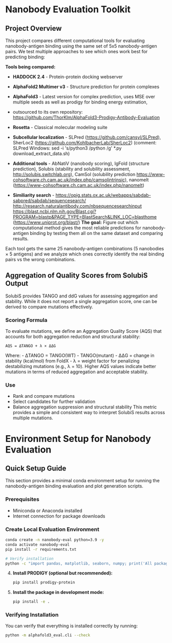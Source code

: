 # Nanobody Evaluation Toolkit

## Project Overview

This project compares different computational tools for evaluating nanobody-antigen binding using the same set of 5x5 nanobody-antigen pairs. We test multiple approaches to see which ones work best for predicting binding:

**Tools being compared:**
- **HADDOCK 2.4** - Protein-protein docking webserver
- **AlphaFold2 Multimer v3** - Structure prediction for protein complexes
- **AlphaFold3** - Latest version for complex prediction, uses MSE over multiple seeds as well as prodigy for binding energy estimation,
- outsourced to its own repository: https://github.com/ThorKlm/AlphaFold3-Prodigy-Antibody-Evaluation
- **Rosetta** - Classical molecular modeling suite
- **Subcellular localization** - SLPred (https://github.com/cansyl/SLPred), SherLoc2 (https://github.com/KohlbacherLab/SherLoc2)
(comment: SLPred Windows: sed -i 's/python3 /python /g' *.py download_extract_data.sh)
- **Additional tools** - AbNatiV (nanobody scoring), IgFold (structure prediction), Solubis (stability and solubility assessment, http://solubis.switchlab.org),
 CamSol (solubility prediction https://www-cohsoftware.ch.cam.ac.uk/index.php/camsolintrinsic), nanomelt (https://www-cohsoftware.ch.cam.ac.uk/index.php/nanomelt)

- **Similiarity search** - https://opig.stats.ox.ac.uk/webapps/sabdab-sabpred/sabdab/sequencesearch/ http://research.naturalantibody.com/nbsequencesearchinput https://blast.ncbi.nlm.nih.gov/Blast.cgi?PROGRAM=blastp&PAGE_TYPE=BlastSearch&LINK_LOC=blasthome (https://www.uniprot.org/blast/)
**The goal:** Figure out which computational method gives the most reliable predictions for nanobody-antigen binding by testing them all on the same dataset and comparing results.

Each tool gets the same 25 nanobody-antigen combinations (5 nanobodies × 5 antigens) and we analyze which ones correctly identify the real binding pairs vs the wrong combinations.

## Aggregation of Quality Scores from SolubiS Output 
SolubiS provides TANGO and ddG values for assessing aggregation and stability. 
While it does not report a single aggregation score, one can be derived to compare mutations effectively. 
### Scoring Formula 
To evaluate mutations, we define an Aggregation Quality Score (AQS) that accounts for both aggregation reduction and structural stability: 
``` 
AQS = ΔTANGO + λ × ΔΔG 
``` 
Where: - ΔTANGO = TANGO(WT) - TANGO(mutant) - ΔΔG = change in stability (kcal/mol) 
from FoldX - λ = weight factor for penalizing destabilizing mutations (e.g., λ = 10).
Higher AQS values indicate better mutations in terms of reduced aggregation and acceptable stability. 
### Use 
- Rank and compare mutations 
- Select candidates for further validation
- Balance aggregation suppression and structural stability This metric provides a simple and consistent way to interpret SolubiS results across multiple mutations.

# Environment Setup for Nanobody Evaluation

## Quick Setup Guide

This section provides a minimal conda environment setup for running the nanobody-antigen binding evaluation and plot generation scripts.

### Prerequisites
- Miniconda or Anaconda installed
- Internet connection for package downloads

### Create Local Evaluation Environment

```bash
conda create -n nanobody-eval python=3.9 -y
conda activate nanobody-eval
pip install -r requirements.txt

# Verify installation
python -c "import pandas, matplotlib, seaborn, numpy; print('All packages installed successfully')"
```

4. **Install PRODIGY (optional but recommended):**
   ```bash
   pip install prodigy-protein
   ```

5. **Install the package in development mode:**
   ```bash
   pip install -e .
   ```

### Verifying Installation

You can verify that everything is installed correctly by running:

```bash
python -m alphafold3_eval.cli --check
```